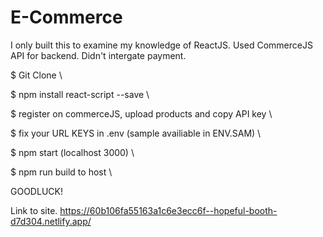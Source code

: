 # E-Commerce

I only built this to examine my knowledge of ReactJS. Used CommerceJS API for backend. Didn't intergate payment.


$ Git Clone \\

$ npm install react-script --save \\

$ register on commerceJS, upload products and copy API key \\

$ fix your URL KEYS in .env (sample availiable in ENV.SAM) \\

$ npm start (localhost 3000) \\

$ npm run build to host \\


GOODLUCK!


Link to site. 
https://60b106fa55163a1c6e3ecc6f--hopeful-booth-d7d304.netlify.app/
